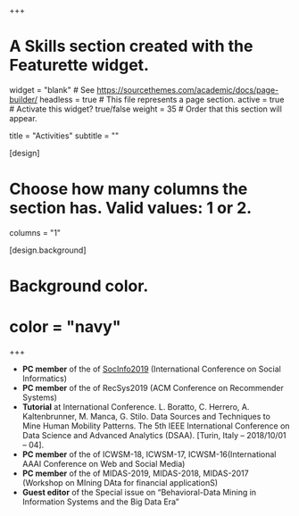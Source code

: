 +++
# A Skills section created with the Featurette widget.
widget = "blank"  # See https://sourcethemes.com/academic/docs/page-builder/
headless = true  # This file represents a page section.
active = true  # Activate this widget? true/false
weight = 35  # Order that this section will appear.

title = "Activities"
subtitle = ""


[design]
  # Choose how many columns the section has. Valid values: 1 or 2.
  columns = "1"


[design.background]  
#  Background color.
#  color = "navy"
  
+++

- **PC member** of the of [SocInfo2019](https://socinfo2019.qcri.org) (International Conference on Social Informatics)
- **PC member** of the of RecSys2019 (ACM Conference on Recommender Systems) 
- **Tutorial** at International Conference. L. Boratto, C. Herrero, A. Kaltenbrunner, M. Manca, G. Stilo. Data Sources and Techniques to Mine Human Mobility Patterns. The 5th IEEE International Conference on Data Science and Advanced Analytics (DSAA). [Turin, Italy – 2018/10/01 – 04].
- **PC member** of the of ICWSM-18, ICWSM-17, ICWSM-16(International AAAI Conference on Web and Social Media)
- **PC member** of the of MIDAS-2019, MIDAS-2018, MIDAS-2017 (Workshop on MIning DAta for financial applicationS)
- **Guest editor** of the Special issue on “Behavioral-Data Mining in Information Systems and the Big Data Era”


